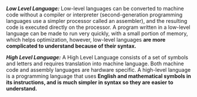 ***Low Level Language:***
Low-level languages ​​can be converted to machine code without a compiler or interpreter (second-generation programming languages ​​use a simpler processor called an assembler), and the resulting code is executed directly on the processor. A program written in a low-level language can be made to run very quickly, with a small portion of memory, which helps optimization, however, low-level languages ​​**are more complicated to understand because of their syntax.**

***High Level Language:***
A High Level Language consists of a set of symbols and letters and requires translation into machine language. Both machine code and assembly languages ​​are hardware specific. A high-level language is a programming language that uses **English and mathematical symbols in its instructions, and is much simpler in syntax so they are easier to understand.**
